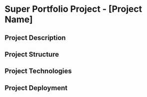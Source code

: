 # Super Portfolio Project - [Project Name]

## Project Description

## Project Structure

## Project Technologies

## Project Deployment
